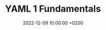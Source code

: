 ---
layout: certification
title: "YAML 1 Fundamentals"
description: "YAML 1 Fundamentals"
date: 2022-12-09 10:00:00 +0200
timestamp: 1670576400
pdf:
  path: assets/pdf/certifications/yaml-1-fundamentals.pdf
image:
  path: assets/img/certifications/yaml-1-fundamentals.webp
  width: 533
  height: 415
  caption: "YAML 1 Fundamentals"
  object-fit: cover
---